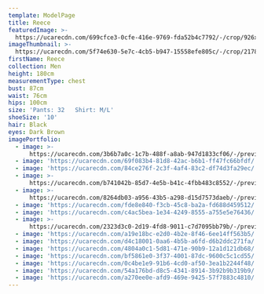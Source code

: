 ```yaml
---
template: ModelPage
title: Reece
featuredImage: >-
  https://ucarecdn.com/699cfce3-0cfe-416e-9769-fda52b4c7792/-/crop/926x789/0,86/-/preview/
imageThumbnail: >-
  https://ucarecdn.com/5f74e630-5e7c-4cb5-b947-15558efe805c/-/crop/2178x1796/2385,834/-/preview/-/rotate/90/
firstName: Reece
collection: Men
height: 180cm
measurementType: chest
bust: 87cm
waist: 76cm
hips: 100cm
size: 'Pants: 32   Shirt: M/L'
shoeSize: '10'
hair: Black
eyes: Dark Brown
imagePortfolio:
  - image: >-
      https://ucarecdn.com/3b6b7a0c-1c7b-488f-a8ab-947d1833cf06/-/preview/-/rotate/90/
  - image: 'https://ucarecdn.com/69f083b4-81d8-42ac-b6b1-ff47fc66bfdf/'
  - image: 'https://ucarecdn.com/84ce276f-2c3f-4af4-83c2-df74d3fa29ec/'
  - image: >-
      https://ucarecdn.com/b741042b-85d7-4e5b-b41c-4fbb483c8552/-/preview/-/rotate/90/
  - image: >-
      https://ucarecdn.com/8264db03-a956-43b5-a298-d15d7573daeb/-/preview/-/rotate/90/
  - image: 'https://ucarecdn.com/fde8e840-f3cb-45c8-ba2a-fd688d459512/'
  - image: 'https://ucarecdn.com/c4ac5bea-1e34-4249-8555-a755e5e76436/'
  - image: >-
      https://ucarecdn.com/2323d3c0-2d19-4fd8-9011-c7d7095bb79b/-/preview/-/rotate/90/
  - image: 'https://ucarecdn.com/a19e18bc-e2d0-4b2e-8f46-6ee14ff563b5/'
  - image: 'https://ucarecdn.com/d4c18001-0aa6-4b5b-a6fd-d6b2ddc271fa/'
  - image: 'https://ucarecdn.com/4804a0c1-5d81-471e-90b9-12a1d121db68/'
  - image: 'https://ucarecdn.com/bf5861e0-3f37-4001-87dc-9600c5c1cd55/'
  - image: 'https://ucarecdn.com/0c4be1e9-91b6-4cd0-af50-3ea1b2244f48/'
  - image: 'https://ucarecdn.com/54a176bd-d8c5-4341-8914-3b92b9b319b9/'
  - image: 'https://ucarecdn.com/a270ee0e-afd9-469e-9425-57f7883c4810/'
---
```


